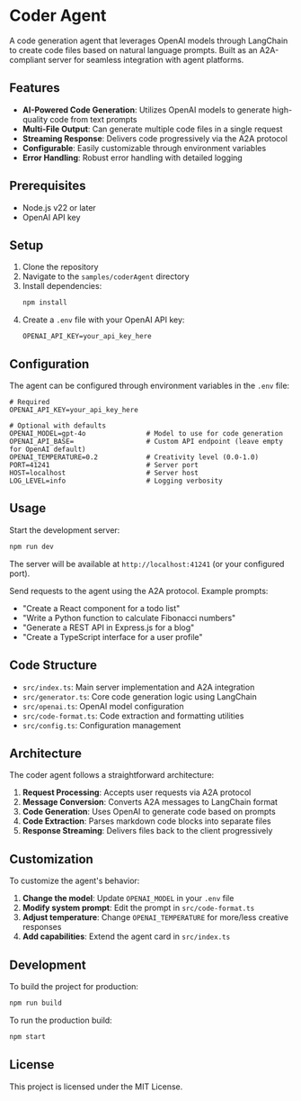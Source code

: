 # Coder Agent

A code generation agent that leverages OpenAI models through LangChain to create code files based on natural language prompts. Built as an A2A-compliant server for seamless integration with agent platforms.

## Features

- **AI-Powered Code Generation**: Utilizes OpenAI models to generate high-quality code from text prompts
- **Multi-File Output**: Can generate multiple code files in a single request
- **Streaming Response**: Delivers code progressively via the A2A protocol
- **Configurable**: Easily customizable through environment variables
- **Error Handling**: Robust error handling with detailed logging

## Prerequisites

- Node.js v22 or later
- OpenAI API key

## Setup

1. Clone the repository
2. Navigate to the `samples/coderAgent` directory
3. Install dependencies:
   ```bash
   npm install
   ```
4. Create a `.env` file with your OpenAI API key:
   ```
   OPENAI_API_KEY=your_api_key_here
   ```

## Configuration

The agent can be configured through environment variables in the `.env` file:

```
# Required
OPENAI_API_KEY=your_api_key_here

# Optional with defaults
OPENAI_MODEL=gpt-4o               # Model to use for code generation
OPENAI_API_BASE=                  # Custom API endpoint (leave empty for OpenAI default)
OPENAI_TEMPERATURE=0.2            # Creativity level (0.0-1.0)
PORT=41241                        # Server port
HOST=localhost                    # Server host
LOG_LEVEL=info                    # Logging verbosity
```

## Usage

Start the development server:

```bash
npm run dev
```

The server will be available at `http://localhost:41241` (or your configured port).

Send requests to the agent using the A2A protocol. Example prompts:

- "Create a React component for a todo list"
- "Write a Python function to calculate Fibonacci numbers"
- "Generate a REST API in Express.js for a blog"
- "Create a TypeScript interface for a user profile"

## Code Structure

- `src/index.ts`: Main server implementation and A2A integration
- `src/generator.ts`: Core code generation logic using LangChain
- `src/openai.ts`: OpenAI model configuration
- `src/code-format.ts`: Code extraction and formatting utilities
- `src/config.ts`: Configuration management

## Architecture

The coder agent follows a straightforward architecture:

1. **Request Processing**: Accepts user requests via A2A protocol
2. **Message Conversion**: Converts A2A messages to LangChain format
3. **Code Generation**: Uses OpenAI to generate code based on prompts
4. **Code Extraction**: Parses markdown code blocks into separate files
5. **Response Streaming**: Delivers files back to the client progressively

## Customization

To customize the agent's behavior:

1. **Change the model**: Update `OPENAI_MODEL` in your `.env` file
2. **Modify system prompt**: Edit the prompt in `src/code-format.ts`
3. **Adjust temperature**: Change `OPENAI_TEMPERATURE` for more/less creative responses
4. **Add capabilities**: Extend the agent card in `src/index.ts`

## Development

To build the project for production:

```bash
npm run build
```

To run the production build:

```bash
npm start
```

## License

This project is licensed under the MIT License.
